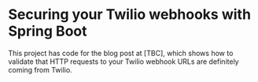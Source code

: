 # Securing your Twilio webhooks with Spring Boot

This project has code for the blog post at \[TBC\], which shows how to validate that HTTP requests to your Twilio webhook URLs are definitely coming from Twilio.
